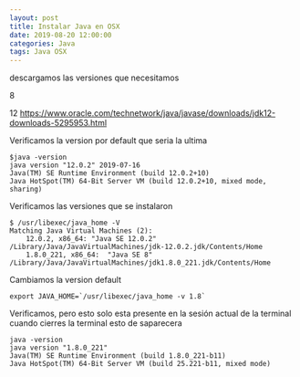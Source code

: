 ```yaml
---
layout: post
title: Instalar Java en OSX
date: 2019-08-20 12:00:00 
categories: Java 
tags: Java OSX
---
```

descargamos las versiones que necesitamos

8

12
https://www.oracle.com/technetwork/java/javase/downloads/jdk12-downloads-5295953.html

Verificamos la version por default que seria la ultima 

```
$java -version
java version "12.0.2" 2019-07-16
Java(TM) SE Runtime Environment (build 12.0.2+10)
Java HotSpot(TM) 64-Bit Server VM (build 12.0.2+10, mixed mode, sharing)
```

Verificamos las versiones que se instalaron

```
$ /usr/libexec/java_home -V
Matching Java Virtual Machines (2):
    12.0.2, x86_64:	"Java SE 12.0.2"	/Library/Java/JavaVirtualMachines/jdk-12.0.2.jdk/Contents/Home
    1.8.0_221, x86_64:	"Java SE 8"	/Library/Java/JavaVirtualMachines/jdk1.8.0_221.jdk/Contents/Home
```

Cambiamos la version default
```
export JAVA_HOME=`/usr/libexec/java_home -v 1.8`
```
Verificamos, pero esto solo esta presente en la sesión actual de la terminal cuando cierres la terminal esto de saparecera
```
java -version
java version "1.8.0_221"
Java(TM) SE Runtime Environment (build 1.8.0_221-b11)
Java HotSpot(TM) 64-Bit Server VM (build 25.221-b11, mixed mode)
```

